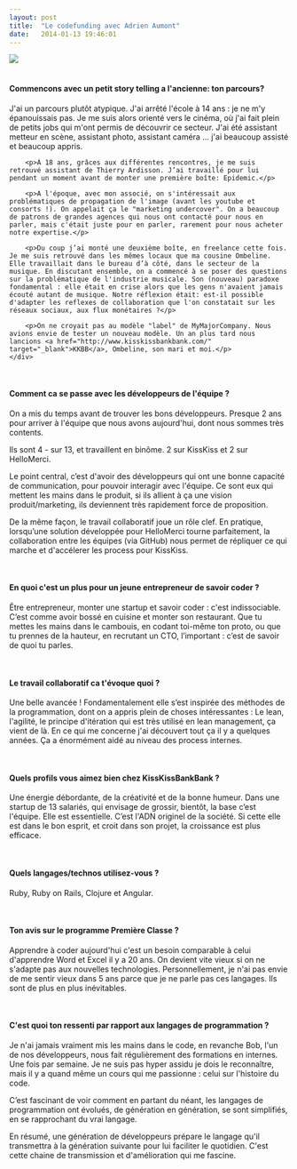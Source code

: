 ```yaml
---
layout: post
title:  "Le codefunding avec Adrien Aumont"
date:   2014-01-13 19:46:01
---
```



<div class="row-fluid">
	<div class="span12" style="padding-right:20px;">
		<img src="https://dl.dropboxusercontent.com/u/29947758/IMG_20140117_131357.jpg"> 
	</div>
</div>
<br/>
<div class="row-fluid">
	<div class="span12">
		<h4>Commencons avec un petit story telling a l'ancienne: ton parcours?</h4>
		<p>J'ai un parcours plutôt atypique. J'ai arrêté l'école à 14 ans : je ne m'y épanouissais pas. Je me suis alors orienté vers le cinéma, où j'ai fait plein de petits jobs qui m'ont permis de découvrir ce secteur. J'ai été assistant metteur en scène, assistant photo, assistant caméra ... j'ai beaucoup assisté et beaucoup appris.</p>

		<p>À 18 ans, grâces aux différentes rencontres, je me suis retrouvé assistant de Thierry Ardisson. J’ai travaillé pour lui pendant un moment avant de monter une première boîte: Epidemic.</p>

		<p>A l'époque, avec mon associé, on s'intéressait aux problématiques de propagation de l'image (avant les youtube et consorts !). On appelait ça le "marketing undercover". On a beaucoup de patrons de grandes agences qui nous ont contacté pour nous en parler, mais c'était juste pour en parler, rarement pour nous acheter notre expertise.</p>
		
		<p>Du coup j’ai monté une deuxième boîte, en freelance cette fois. Je me suis retrouvé dans les mêmes locaux que ma cousine Ombeline. Elle travaillait dans le bureau d’à côté, dans le secteur de la musique. En discutant ensemble, on a commencé à se poser des questions sur la problématique de l'industrie musicale. Son (nouveau) paradoxe fondamental : elle était en crise alors que les gens n'avaient jamais écouté autant de musique. Notre réflexion était: est-il possible d'adapter les reflexes de collaboration que l'on constatait sur les réseaux sociaux, aux flux monétaires ?</p>

		<p>On ne croyait pas au modèle "label" de MyMajorCompany. Nous avions envie de tester un nouveau modèle. Un an plus tard nous lancions <a href="http://www.kisskissbankbank.com/" target="_blank">KKBB</a>, Ombeline, son mari et moi.</p>
	</div>
</div>

<br>

#### Comment ca se passe avec les développeurs de l'équipe ?

On a mis du temps avant de trouver les bons développeurs. Presque 2 ans pour arriver à l'équipe que nous avons aujourd'hui, dont nous sommes très contents.

Ils sont 4 - sur 13, et travaillent en binôme. 2 sur KissKiss et 2 sur HelloMerci.

Le point central, c’est d'avoir des développeurs qui ont une bonne capacité de communication, pour pouvoir interagir avec l'équipe. Ce sont eux qui mettent les mains dans le produit, si ils allient à ça une vision produit/marketing, ils deviennent très rapidement force de proposition.

De la même façon, le travail collaboratif joue un rôle clef. En pratique, lorsqu’une solution développée pour HelloMerci tourne parfaitement, la collaboration entre les équipes (via GitHub) nous permet de répliquer ce qui marche et d'accélerer les process pour KissKiss.

<br>

#### En quoi c'est un plus pour un jeune entrepreneur de savoir coder ?

Être entrepreneur, monter une startup et savoir coder : c'est indissociable. C’est comme avoir bossé en cuisine et monter son restaurant. Que tu mettes les mains dans le cambouis, en codant toi-même ton proto, ou que tu prennes de la hauteur, en recrutant un CTO, l’important : c’est de savoir de quoi tu parles.

<br>

#### Le travail collaboratif ca t'évoque quoi ?

Une belle avancée ! Fondamentalement elle s’est inspirée des méthodes de la programmation, dont on a appris plein de choses intéressantes : Le lean, l'agilité, le principe d'itération qui est très utilisé en lean management, ça vient de là. En ce qui me concerne j'ai découvert tout ça il y a quelques années. Ça a énormément aidé au niveau des process internes.

<br>

#### Quels profils vous aimez bien chez KissKissBankBank ?

Une énergie débordante, de la créativité et de la bonne humeur. Dans une startup de 13 salariés, qui envisage de grossir, bientôt, la base c’est l'équipe. Elle est essentielle. C’est l'ADN originel de la société. Si cette elle est dans le bon esprit, et croit dans son projet, la croissance est plus efficace.

<br>

#### Quels langages/technos utilisez-vous ?

Ruby, Ruby on Rails, Clojure et Angular.

<br>

#### Ton avis sur le programme Première Classe ?

Apprendre à coder aujourd'hui c'est un besoin comparable à celui d'apprendre Word et Excel il y a 20 ans. On devient vite vieux si on ne s'adapte pas aux nouvelles technologies. Personnellement, je n'ai pas envie de me sentir vieux dans 5 ans parce que je ne parle pas ces langages. Ils sont de plus en plus inévitables.

<br>

#### C'est quoi ton ressenti par rapport aux langages de programmation ?

Je n'ai jamais vraiment mis les mains dans le code, en revanche Bob, l'un de nos développeurs, nous fait régulièrement des formations en internes. Une fois par semaine. Je ne suis pas hyper assidu je dois le reconnaître, mais il y a quand même un cours qui me passionne : celui sur l'histoire du code.

C’est fascinant de voir comment en partant du néant, les langages de programmation ont évolués, de génération en génération, se sont simplifiés, en se rapprochant du vrai langage.

En résumé, une génération de développeurs prépare le langage qu'il transmettra à la génération suivante pour lui faciliter le quotidien. C'est cette chaine de transmission et d'amélioration qui me fascine.
